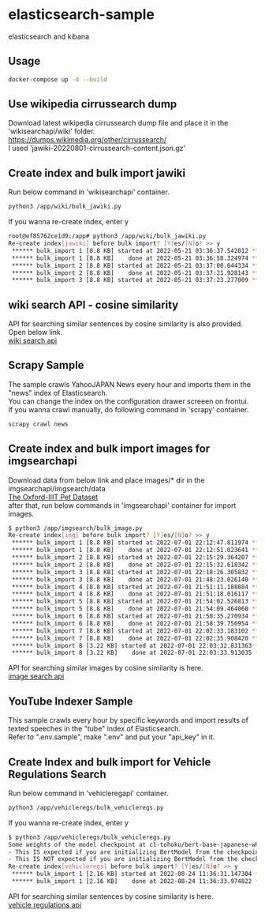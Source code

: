 # elasticsearch-sample
elasticsearch and kibana

## Usage
```bash
docker-compose up -d --build
```

## Use wikipedia cirrussearch dump
Download latest wikipedia cirrussearch dump file and place it in the 'wikisearchapi/wiki' folder.  
https://dumps.wikimedia.org/other/cirrussearch/  
I used 'jawiki-20220801-cirrussearch-content.json.gz' 

## Create index and bulk import jawiki
Run below command in 'wikisearchapi' container.
```bash
python3 /app/wiki/bulk_jawiki.py
```
If you wanna re-create index, enter y
```bash
root@ef85762ce1d9:/app# python3 /app/wiki/bulk_jawiki.py
Re-create index[jawiki] before bulk import? [Y]es/[N]o? >> y
 ****** bulk_import 1 [8.8 KB] started at 2022-05-21 03:36:37.542012 *****
 ****** bulk_import 1 [8.8 KB]    done at 2022-05-21 03:36:58.324974 *****
 ****** bulk_import 2 [8.8 KB] started at 2022-05-21 03:37:00.044334 *****
 ****** bulk_import 2 [8.8 KB]    done at 2022-05-21 03:37:21.928143 *****
 ****** bulk_import 3 [8.8 KB] started at 2022-05-21 03:37:23.277009 *****
```

## wiki search API - cosine similarity
API for searching similar sentences by cosine similarity is also provided.  
Open below link.  
[wiki search api](http://localhost:8000/docs)  

## Scrapy Sample
The sample crawls YahooJAPAN News every hour and imports them in the "news" index of Elasticsearch.  
You can change the index on the configuration drawer screeen on frontui.  
If you wanna crawl manually, do following command in 'scrapy' container.
```bash
scrapy crawl news
```

## Create index and bulk import images for imgsearchapi
Download data from below link and place images/* dir in the imgsearchapi/imgsearch/data  
[The Oxford-IIIT Pet Dataset](https://www.robots.ox.ac.uk/~vgg/data/pets/data/images.tar.gz)  
after that, run below commands in 'imgsearchapi' container for import images.
```bash
$ python3 /app/imgsearch/bulk_image.py
Re-create index[img] before bulk import? [Y]es/[N]o? >> y
 ****** bulk_import 1 [8.8 KB] started at 2022-07-01 22:12:47.811974 *****
 ****** bulk_import 1 [8.8 KB]    done at 2022-07-01 22:12:51.023641 *****
 ****** bulk_import 2 [8.8 KB] started at 2022-07-01 22:15:29.364207 *****
 ****** bulk_import 2 [8.8 KB]    done at 2022-07-01 22:15:32.618342 *****
 ****** bulk_import 3 [8.8 KB] started at 2022-07-01 22:18:26.305832 *****
 ****** bulk_import 3 [8.8 KB]    done at 2022-07-01 21:48:23.026140 *****
 ****** bulk_import 4 [8.8 KB] started at 2022-07-01 21:51:11.188884 *****
 ****** bulk_import 4 [8.8 KB]    done at 2022-07-01 21:51:18.016117 *****
 ****** bulk_import 5 [8.8 KB] started at 2022-07-01 21:54:02.526813 *****
 ****** bulk_import 5 [8.8 KB]    done at 2022-07-01 21:54:09.464060 *****
 ****** bulk_import 6 [8.8 KB] started at 2022-07-01 21:58:35.270934 *****
 ****** bulk_import 6 [8.8 KB]    done at 2022-07-01 21:58:39.750954 *****
 ****** bulk_import 7 [8.8 KB] started at 2022-07-01 22:02:33.183102 *****
 ****** bulk_import 7 [8.8 KB]    done at 2022-07-01 22:02:35.908420 *****
 ****** bulk_import 8 [3.22 KB] started at 2022-07-01 22:03:32.831363 *****
 ****** bulk_import 8 [3.22 KB]    done at 2022-07-01 22:03:33.913035 *****
```
API for searching similar images by cosine similarity is here.  
[image search api](http://localhost:8100/docs)  

## YouTube Indexer Sample
This sample crawls every hour by specific keywords and import results of texted speeches in the "tube" index of Elasticsearch.  
Refer to ".env.sample", make ".env" and put your "api_key" in it.

## Create Index and bulk import for Vehicle Regulations Search
Run below command in 'vehicleregapi' container.
```bash
python3 /app/vehicleregs/bulk_vehicleregs.py
```
If you wanna re-create index, enter y
```bash
$ python3 /app/vehicleregs/bulk_vehicleregs.py
Some weights of the model checkpoint at cl-tohoku/bert-base-japanese-whole-word-masking were not used when initializing BertModel: ['cls.predictions.bias', 'cls.seq_relationship.weight', 'cls.predictions.transform.dense.bias', 'cls.predictions.decoder.weight', 'cls.predictions.transform.LayerNorm.bias', 'cls.predictions.transform.LayerNorm.weight', 'cls.seq_relationship.bias', 'cls.predictions.transform.dense.weight']
- This IS expected if you are initializing BertModel from the checkpoint of a model trained on another task or with another architecture (e.g. initializing a BertForSequenceClassification model from a BertForPreTraining model).
- This IS NOT expected if you are initializing BertModel from the checkpoint of a model that you expect to be exactly identical (initializing a BertForSequenceClassification model from a BertForSequenceClassification model).
Re-create index[vehicleregs] before bulk import? [Y]es/[N]o? >> y
 ****** bulk_import 1 [2.16 KB] started at 2022-08-24 11:36:31.147304 *****
 ****** bulk_import 1 [2.16 KB]    done at 2022-08-24 11:36:33.974822 *****
```
API for searching similar sentences by cosine similarity is here.  
[vehicle regulations api](http://localhost:8200/docs) 